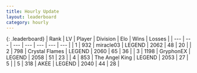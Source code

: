 ```yaml
---
title: Hourly Update
layout: leaderboard
category: hourly
---
```


{: .leaderboard}
| Rank | LV | Player | Division | Elo | Wins | Losses |
| --- | --- | --- | --- | --- | --- | --- |
| <span data-change="0">1</span> | 932 | <span title="ID: 416373">miracle03</span> | LEGEND | <span data-change="-3">2062</span> | <span data-change="3">48</span> | <span data-change="2">20</span> |
| <span data-change="1">2</span> | 798 | <span title="ID: 163201">Crystal Flames</span> | LEGEND | <span data-change="-4">2060</span> | <span data-change="1">65</span> | <span data-change="1">36</span> |
| <span data-change="-1">3</span> | 1198 | <span title="ID: 315148">GryphonEX</span> | LEGEND | <span data-change="-7">2058</span> | <span data-change="2">51</span> | <span data-change="2">23</span> |
| <span data-change="0">4</span> | 853 | <span title="ID: 547162">The Angel King</span> | LEGEND | <span data-change="0">2053</span> | <span data-change="0">27</span> | <span data-change="0">5</span> |
| <span data-change="3">5</span> | 318 | <span title="ID: 455100">AKEE</span> | LEGEND | <span data-change="13">2040</span> | <span data-change="2">44</span> | <span data-change="0">28</span> |